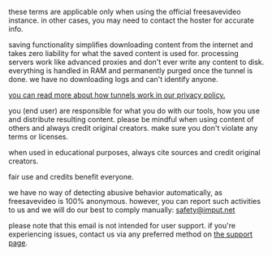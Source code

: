 <script lang="ts">
    import { t } from "$lib/i18n/translations";
    import SectionHeading from "$components/misc/SectionHeading.svelte";
</script>

<section id="general">
<SectionHeading
    title={$t("about.heading.general")}
    sectionId="general"
/>

these terms are applicable only when using the official freesavevideo instance.
in other cases, you may need to contact the hoster for accurate info.
</section>

<section id="saving">
<SectionHeading
    title={$t("about.heading.saving")}
    sectionId="saving"
/>

saving functionality simplifies downloading content from the internet and takes zero liability for what the saved content is used for.
processing servers work like advanced proxies and don't ever write any content to disk.
everything is handled in RAM and permanently purged once the tunnel is done.
we have no downloading logs and can't identify anyone.

[you can read more about how tunnels work in our privacy policy.](/about/privacy)
</section>

<section id="responsibility">
<SectionHeading
    title={$t("about.heading.responsibility")}
    sectionId="responsibility"
/>

you (end user) are responsible for what you do with our tools, how you use and distribute resulting content.
please be mindful when using content of others and always credit original creators.
make sure you don't violate any terms or licenses.

when used in educational purposes, always cite sources and credit original creators.

fair use and credits benefit everyone.
</section>

<section id="abuse">
<SectionHeading
    title={$t("about.heading.abuse")}
    sectionId="abuse"
/>

we have no way of detecting abusive behavior automatically, as freesavevideo is 100% anonymous.
however, you can report such activities to us and we will do our best to comply manually: [safety@imput.net](mailto:safety@imput.net)

please note that this email is not intended for user support.
if you're experiencing issues, contact us via any preferred method on [the support page](/about/community).
</section>
